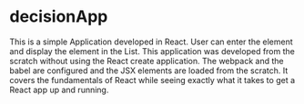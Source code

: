 # decisionApp

This is a simple Application developed in React. User can enter the element and display the element in the List.
This application was developed from the scratch without using the React create application. The webpack and the
babel are configured and the JSX elements are loaded from the scratch. It covers the fundamentals of React while 
seeing exactly what it takes to get a React app up and running.


